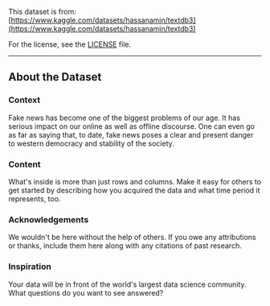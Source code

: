 This dataset is from: [https://www.kaggle.com/datasets/hassanamin/textdb3](https://www.kaggle.com/datasets/hassanamin/textdb3)

For the license, see the [LICENSE](./LICENSE) file.

---

## About the Dataset

### Context

Fake news has become one of the biggest problems of our age. It has serious impact on our online as well as offline discourse. One can even go as far as saying that, to date, fake news poses a clear and present danger to western democracy and stability of the society.

### Content

What's inside is more than just rows and columns. Make it easy for others to get started by describing how you acquired the data and what time period it represents, too.

### Acknowledgements

We wouldn't be here without the help of others. If you owe any attributions or thanks, include them here along with any citations of past research.

### Inspiration

Your data will be in front of the world's largest data science community. What questions do you want to see answered?
